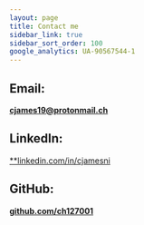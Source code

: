 ```yaml
---
layout: page
title: Contact me
sidebar_link: true
sidebar_sort_order: 100
google_analytics: UA-90567544-1
---
```


## Email: ##
[**cjames19@protonmail.ch**](mailto:cjames19@protonmail.ch)

## LinkedIn: ##
[**linkedin.com/in/cjamesni](https://linkedin.com/in/cjamesni/)

## GitHub: ##
[**github.com/ch127001**](https://github.com/cjamesni)
